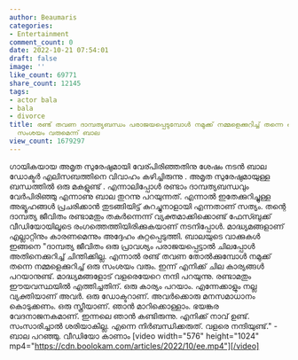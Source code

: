 ```yaml
---
author: Beaumaris
categories:
- Entertainment
comment_count: 0
date: 2022-10-21 07:54:01
draft: false
image: ''
like_count: 69771
share_count: 12145
tags:
- actor bala
- bala
- divorce
title: രണ്ട് തവണ ദാമ്പത്യബന്ധം പരാജയപ്പെടുമ്പോൾ നമുക്ക് നമ്മളെക്കുറിച്ച് തന്നെ ഒരു
  സംശയം വരുമെന്ന് ബാല
view_count: 1679297
---
```


ഗായികയായ അമൃത സുരേഷുമായി വേര്പിരിഞ്ഞതിനു ശേഷം നടൻ ബാല ഡോക്ടർ എലിസബത്തിനെ വിവാഹം കഴിച്ചിരുന്നു . അമൃത സുരേഷുമായുള്ള ബന്ധത്തിൽ ഒരു മകളുണ്ട് . എന്നാലിപ്പോൾ രണ്ടാം ദാമ്പത്യബന്ധവും വേർപിരിഞ്ഞു എന്നാണു ബാല തുറന്നു പറയുന്നത്. എന്നാൽ ഇതേക്കുറിച്ചുള്ള അഭ്യൂഹങ്ങൾ പ്രചരിക്കാൻ തുടങ്ങിയിട്ട് കുറച്ചുനാളായി എന്നതാണ് സത്യം. തന്റെ ദാമ്പത്യ ജീവിതം രണ്ടാമതും തകർന്നെന്ന് വ്യക്തമാക്കിക്കൊണ്ട് ഫേസ്ബുക്ക് വീഡിയോയിലൂടെ രംഗത്തെത്തിയിരിക്കുകയാണ് നടനിപ്പോൾ. മാദ്ധ്യമങ്ങളാണ് എല്ലാറ്റിനും കാരണമെന്നും അദ്ദേഹം കുറ്റപ്പെടുത്തി. ബാലയുടെ വാക്കുകൾ ഇങ്ങനെ "ദാമ്പത്യ ജീവിതം ഒരു പ്രാവശ്യം പരാജയപ്പെട്ടാൽ ചിലപ്പോൾ അതിനെക്കുറിച്ച് ചിന്തിക്കില്ല. എന്നാൽ രണ്ട് തവണ തോൽക്കുമ്പോൾ നമുക്ക് തന്നെ നമ്മളെക്കുറിച്ച് ഒരു സംശയം വരും. ഇന്ന് എനിക്ക് ചില കാര്യങ്ങൾ പറയാനുണ്ട്. മാദ്ധ്യമങ്ങളോട് വളരെയേറെ നന്ദി പറയുന്നു. രണ്ടാമതും ഈയവസ്ഥയിൽ എത്തിച്ചതിന്. ഒരു കാര്യം പറയാം. എന്നേക്കാളും നല്ല വ്യക്തിയാണ് അവർ. ഒരു ഡോക്ടറാണ്. അവർക്കൊരു മനസമാധാനം കൊടുക്കണം. ഒരു സ്ത്രീയാണ്. ഞാൻ മാറിക്കൊള്ളാം. ഭയങ്കര വേദനാജനകമാണ്. ഇന്നലെ ഞാൻ കണ്ടിരുന്നു. എനിക്ക് നാവ് ഉണ്ട്. സംസാരിച്ചാൽ ശരിയാകില്ല. എന്നെ നിർബന്ധിക്കരുത്. വളരെ നന്ദിയുണ്ട്." - ബാല പറഞ്ഞു. വീഡിയോ കാണാം [video width="576" height="1024" mp4="https://cdn.boolokam.com/articles/2022/10/ee.mp4"][/video]